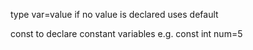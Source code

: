 type var=value
if no value is declared uses default

const to declare constant variables
e.g. const int num=5
